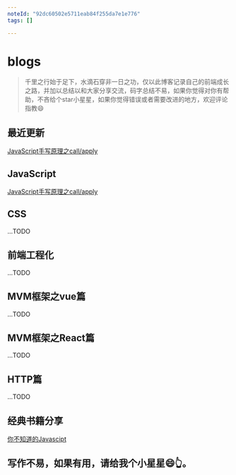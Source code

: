 ```yaml
---
noteId: "92dc60502e5711eab84f255da7e1e776"
tags: []

---
```




# blogs

>千里之行始于足下，水滴石穿非一日之功，仅以此博客记录自己的前端成长之路，并加以总结以和大家分享交流，码字总结不易，如果你觉得对你有帮助，不吝给个star小星星，如果你觉得错误或者需要改进的地方，欢迎评论指教:smile:

## 最近更新
[JavaScript手写原理之call/apply](https://github.com/Chenhw2017/blogs/issues/1)


## JavaScript 
[JavaScript手写原理之call/apply](https://github.com/Chenhw2017/blogs/issues/1)

## CSS
...TODO

## 前端工程化
...TODO


## MVM框架之vue篇
...TODO

## MVM框架之React篇
...TODO

## HTTP篇
...TODO

## 经典书籍分享
[你不知道的Javascipt](https://github.com/Chenhw2017/blogs/books/你不知道的的Javascript.md)


## 写作不易，如果有用，请给我个小星星:smile:👆。



